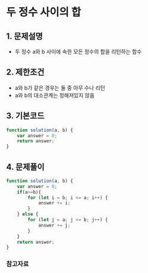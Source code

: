 # 두 정수 사이의 합

## 1. 문제설명
 + 두 정수 a와 b 사이에 속한 모든 정수의 합을 리턴하는 함수
 
## 2. 제한조건
 + a와 b가 같은 경우는 둘 중 아무 수나 리턴
 + a와 b의 대소관계는 정해져있지 않음
  
## 3. 기본코드
```JavaScript
function solution(a, b) {
    var answer = 0;
    return answer;
}
```

## 4. 문제풀이
```JavaScript
function solution(a, b) {
    var answer = 0;
    if(a>=b){
        for (let i = b; i <= a; i++) {
            answer += i;
        } 
    } else {
        for (let j = a; j <= b; j++) {
            answer += j;
        }
    }
    return answer;
}
```

### 참고자료
 
